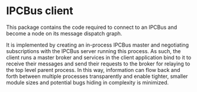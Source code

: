 # IPCBus client

This package contains the code required to connect to an IPCBus and become a 
node on its message dispatch graph.

It is implemented by creating an in-process IPCBus master and negotiating 
subscriptions with the IPCBus server running this process. As such, the 
client runs a master broker and services in the client application bind to 
it to receive their messages and send their requests to the broker for 
relaying to the top level parent process. In this way, information can flow 
back and forth between multiple processes transparently and enable tighter, 
smaller module sizes and potential bugs hiding in complexity is minimized.
